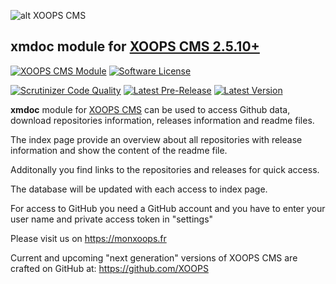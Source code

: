 ![alt XOOPS CMS](https://xoops.org/images/logoXoops4GithubRepository.png)
## xmdoc module for [XOOPS CMS 2.5.10+](https://xoops.org)
[![XOOPS CMS Module](https://img.shields.io/badge/XOOPS%20CMS-Module-blue.svg)](https://xoops.org)
[![Software License](https://img.shields.io/badge/license-GPL-brightgreen.svg?style=flat)](https://www.gnu.org/licenses/gpl-2.0.html)

[![Scrutinizer Code Quality](https://img.shields.io/scrutinizer/g/mambax7/wggithub.svg?style=flat)](https://scrutinizer-ci.com/g/GregMage/xmdoc/?branch=master)
[![Latest Pre-Release](https://img.shields.io/github/tag/GregMage/xmdoc.svg?style=flat)](https://github.com/GregMage/xmdoc/tags/)
[![Latest Version](https://img.shields.io/github/release/GregMage/xmdoc.svg?style=flat)](https://github.com/GregMage/xmdoc/releases/)

**xmdoc** module for [XOOPS CMS](https://xoops.org) can be used to access Github data, download repositories information, releases information and readme files.

The index page provide an overview about all repositories with release information and show the content of the readme file.

Additonally you find links to the repositories and releases for quick access.

The database will be updated with each access to index page.

For access to GitHub you need a GitHub account and you have to enter your user name and private access token in "settings"

Please visit us on https://monxoops.fr

Current and upcoming "next generation" versions of XOOPS CMS are crafted on GitHub at: https://github.com/XOOPS

